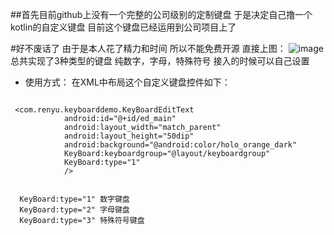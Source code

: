 ##首先目前github上没有一个完整的公司级别的定制键盘 于是决定自己撸一个kotlin的自定义键盘 目前这个键盘已经运用到公司项目上了

#好不废话了 由于是本人花了精力和时间 所以不能免费开源 直接上图：
![image](http://bmob-cdn-12859.b0.upaiyun.com/2018/05/26/d08c5dc5409048538021b25a673ae861.png)
总共实现了3种类型的键盘 纯数字，字母，特殊符号 接入的时候可以自己设置

- 使用方式：
在XML中布局这个自定义键盘控件如下：

```

 <com.renyu.keyboarddemo.KeyBoardEditText
            android:id="@+id/ed_main"
            android:layout_width="match_parent"
            android:layout_height="50dip"
            android:background="@android:color/holo_orange_dark"
            KeyBoard:keyboardgroup="@layout/keyboardgroup"
            KeyBoard:type="1"
            />

 
  KeyBoard:type="1" 数字键盘
  KeyBoard:type="2" 字母键盘
  KeyBoard:type="3" 特殊符号键盘
 

```








